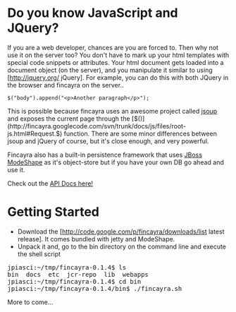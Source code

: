 # Do you know JavaScript and JQuery?
If you are a web developer, chances are you are forced to.  Then why not use it on the server too?  You don't have to mark up your html templates with special code snippets or attributes.  Your html document gets loaded into a document object (on the server), and you manipulate it similar to using [http://jquery.org/ jQuery].  For example, you can do this with both JQuery in the browser and fincayra on the server..

`$("body").append("<p>Another paragraph</p>");`

This is possible because fincayra uses an awesome project called [jsoup](http://jsoup.org/) and exposes the current page through the [$()](http://fincayra.googlecode.com/svn/trunk/docs/js/files/root-js.html#Request.$) function.  There are some minor differences between jsoup and jQuery of course, but it's close enough, and very powerful.

Fincayra also has a built-in persistence framework that uses [JBoss ModeShape](http://www.jboss.org/modeshape) as it's object-store but if you have your own DB go ahead and use it.

Check out the [API Docs here!](http://piascikj.github.com/fincayra/docs/js/)

# Getting Started

* Download the [http://code.google.com/p/fincayra/downloads/list latest release].  It comes bundled with jetty and ModeShape.
* Unpack it and, go to the bin directory on the command line and execute the shell script

<pre>
jpiasci:~/tmp/fincayra-0.1.4$ ls
bin  docs  etc  jcr-repo  lib  webapps
jpiasci:~/tmp/fincayra-0.1.4$ cd bin
jpiasci:~/tmp/fincayra-0.1.4/bin$ ./fincayra.sh
</pre>

More to come...
